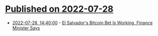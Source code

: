 # [Published on 2022-07-28](index.md)

* [2022-07-28, 14:40:00](https://slashdot.org/story/22/07/28/1423208/el-salvadors-bitcoin-bet-is-working-finance-minister-says?utm_source=rss1.0mainlinkanon&utm_medium=feed) - [El Salvador's Bitcoin Bet Is Working, Finance Minister Says](https://slashdot.org/story/22/07/28/1423208/el-salvadors-bitcoin-bet-is-working-finance-minister-says?utm_source=rss1.0mainlinkanon&utm_medium=feed)
